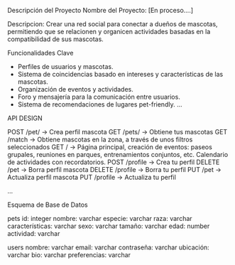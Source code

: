 Descripción del Proyecto
Nombre del Proyecto: [En proceso....]

Descripcion: Crear una red social para conectar a dueños de mascotas, permitiendo que se relacionen y organicen actividades basadas en la compatibilidad de sus mascotas.

Funcionalidades Clave

 - Perfiles de usuarios y mascotas.
 - Sistema de coincidencias basado en intereses y características de las mascotas.
 - Organización de eventos y actividades.
 - Foro y mensajería para la comunicación entre usuarios.
 - Sistema de recomendaciones de lugares pet-friendly.
 ...

API DESIGN

POST /pet/ -> Crea perfil mascota
GET /pets/ -> Obtiene tus mascotas
GET /match -> Obtiene mascotas en la zona, a través de unos filtros seleccionados
GET / -> Página principal, creación de eventos: paseos grupales, reuniones en parques, entrenamientos conjuntos, etc. Calendario de actividades con recordatorios.
POST /profile -> Crea tu perfil
DELETE /pet -> Borra perfil mascota
DELETE /profile -> Borra tu perfil
PUT /pet -> Actualiza perfil mascota
PUT /profile -> Actualiza tu perfil

...

Esquema de Base de Datos

pets
  id: integer
  nombre: varchar
  especie: varchar
  raza: varchar
  características: varchar
  sexo: varchar
  tamaño: varchar
  edad: number
  actividad: varchar

users
  nombre: varchar
  email: varchar
  contraseña: varchar
  ubicación: varchar
  bio: varchar
  preferencias: varchar
